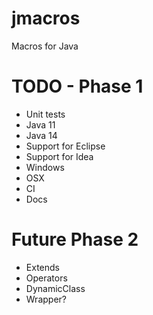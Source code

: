 # jmacros
Macros for Java


# TODO - Phase 1
* Unit tests
* Java 11
* Java 14
* Support for Eclipse
* Support for Idea
* Windows
* OSX
* CI
* Docs

# Future Phase 2
* Extends
* Operators
* DynamicClass
* Wrapper?
